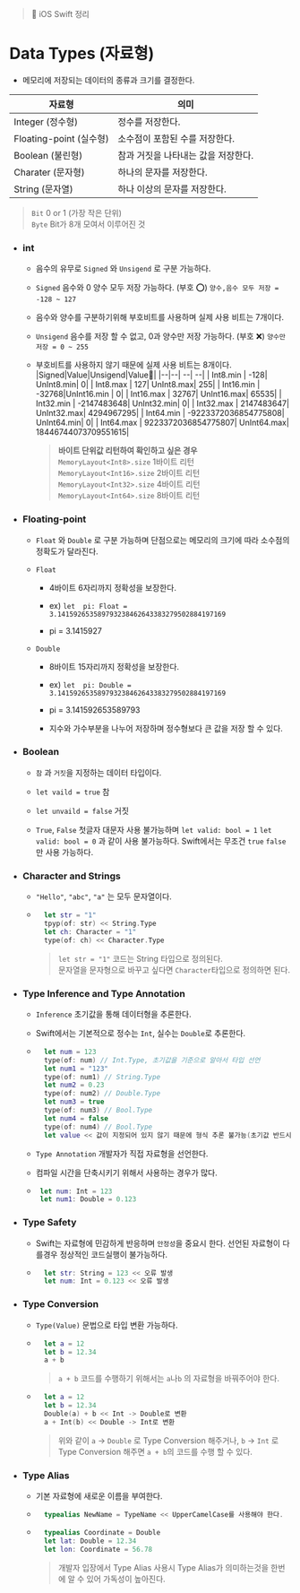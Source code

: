 > 📝 iOS Swift 정리 

# Data Types (자료형)

 - 메모리에 저장되는 데이터의 종류과 크기를 결정한다.

| 자료형 | 의미 |
|--|--|
| Integer (정수형) | 정수를 저장한다.|
| Floating-point (실수형)| 소수점이 포함된 수를 저장한다.|
| Boolean (불린형) | 참과 거짓을 나타내는 값을 저장한다.|
| Charater (문자형) | 하나의 문자를 저장한다.|
| String (문자열) | 하나 이상의 문자를 저장한다.|
> `Bit` 0 or 1 (가장 작은 단위) <br>
> `Byte` Bit가 8개 모여서 이루어진 것



- ### int
    - 음수의 유무로 `Signed` 와 `Unsigend` 로 구분 가능하다.
    
    - `Signed` 음수와 0 양수 모두 저장 가능하다. (부호 ⭕️) `양수,음수 모두 저장 = -128 ~ 127`
    
    - 음수와 양수를 구분하기위해 부호비트를 사용하며 실제 사용 비트는 7개이다.
    
    - `Unsigend` 음수를 저장 할 수 없고, 0과 양수만 저장 가능하다. (부호 ❌) `양수만 저장 = 0 ~ 255`
       
    - 부호비트를 사용하지 않기 때문에 실제 사용 비트는 8개이다.
            |Signed|Value|Unsigend|Value|
            |--|--| --| --|
            | Int8.min | -128| UnInt8.min| 0|
            | Int8.max | 127| UnInt8.max| 255|
            | Int16.min |  -32768|UnInt16.min | 0|
            | Int16.max |  32767| UnInt16.max| 65535|
            | Int32.min |  -2147483648| UnInt32.min| 0|
            | Int32.max |  2147483647| UnInt32.max| 4294967295|
            | Int64.min |  -9223372036854775808| UnInt64.min| 0|
            | Int64.max |  9223372036854775807| UnInt64.max| 18446744073709551615|
            
        > **바이트 단위값 리턴하여 확인하고 싶은 경우**<br>
        > `MemoryLayout<Int8>.size` 1바이트 리턴<br>
        > `MemoryLayout<Int16>.size` 2바이트 리턴<br>
        > `MemoryLayout<Int32>.size` 4바이트 리턴<br>
        > `MemoryLayout<Int64>.size` 8바이트 리턴



- ### Floating-point

    - `Float` 와 `Double` 로 구분 가능하며 단점으로는 메모리의 크기에 따라 소수점의 정확도가 달라진다. 
    
    - `Float` 
        
        - 4바이트 6자리까지 정확성을 보장한다.
       
       - ex) `let  pi: Float = 3.141592653589793238462643383279502884197169`
        
        - pi = 3.1415927
        
    + `Double`
    
        - 8바이트 15자리까지 정확성을 보장한다.
        
        - ex) `let  pi: Double = 3.141592653589793238462643383279502884197169`
        
        - pi = 3.141592653589793
        
        - 지수와 가수부분을 나누어 저장하며 정수형보다 큰 값을 저장 할 수 있다.



- ### Boolean

    - `참` 과 `거짓`을 지정하는 데이터 타입이다. 

    - `let vaild = true` 참

    - `let unvaild = false` 거짓 

    - `True`, `False` 첫글자 대문자 사용 불가능하며 `let valid: bool = 1` `let valid: bool = 0` 과 같이 사용 불가능하다. Swift에서는 무조건 `true` `false` 만 사용 가능하다.



- ### Character and Strings

    - `"Hello"`, `"abc"`, `"a"` 는 모두 문자열이다. 
    
    - ```swift
        let str = "1"
        tpyp(of: str) << String.Type 
        let ch: Character = "1"
        type(of: ch) << Character.Type
        ```
        > `let str = "1"` 코드는 String 타입으로 정의된다.<br>
        > 문자열을 문자형으로 바꾸고 싶다면 `Character`타입으로 정의하면 된다.



- ### Type Inference and Type Annotation
    
    - `Inference` 초기값을 통해 데이터형을 추론한다.
    
    - Swift에서는 기본적으로 정수는 `Int`, 실수는 `Double`로 추론한다.
    
    - ```swift
        let num = 123
        type(of: num) // Int.Type, 초기값을 기준으로 알아서 타입 선언
        let num1 = "123"
        type(of: num1) // String.Type
        let num2 = 0.23
        type(of: num2) // Double.Type
        let num3 = true
        type(of: num3) // Bool.Type
        let num4 = false
        type(of: num4) // Bool.Type
        let value << 값이 지정되어 있지 않기 때문에 형식 추론 불가능(초기값 반드시 필요)
        ```
    
    -  `Type Annotation` 개발자가 직접 자료형을 선언한다.
    
    -  컴파일 시간을 단축시키기 위해서 사용하는 경우가 많다.
     
     - ```swift
        let num: Int = 123
        let num1: Double = 0.123
        ```
        


- ### Type Safety

    - Swift는 자료형에 민감하게 반응하며 `안정성`을 중요시 한다. 선언된 자료형이 다를경우 정상적인 코드실행이 불가능하다.
    - ```swift
        let str: String = 123 << 오류 발생
        let num: Int = 0.123 << 오류 발생
        ```


- ### Type Conversion

    - `Type(Value)` 문법으로 타입 변환 가능하다.
    
    - ```swift
        let a = 12
        let b = 12.34
        a + b 
        ```
        > `a + b` 코드를 수행하기 위해서는 `a`나`b` 의 자료형을 바꿔주어야 한다.<br>
    
    - ```swift
        let a = 12
        let b = 12.34
        Double(a) + b << Int -> Double로 변환 
        a + Int(b) << Double -> Int로 변환
        ```
        > 위와 같이 `a` -> `Double` 로 Type Conversion 해주거나, `b` -> `Int` 로 Type Conversion 해주면 `a + b`의 코드를 수행 할 수 있다. 



 - ### Type Alias
    - 기본 자료형에 새로운 이름을 부여한다.
    
    - ```swift
        typealias NewName = TypeName << UpperCamelCase를 사용해야 한다.
        ```
    
    - ```swift
        typealias Coordinate = Double
        let lat: Double = 12.34
        let lon: Coordinate = 56.78
        ```
        > 개발자 입장에서 Type Alias 사용시 Type Alias가 의미하는것을 한번에 알 수 있어 가독성이 높아진다.
